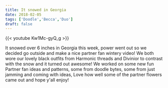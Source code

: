 ```yaml
---
title: It snowed in Georgia
date: 2018-02-05
tags: ['Doodle','Becca','Duo']
draft: false
---
```

{{< youtube Kw1Mc-gyQ_g >}}

<p>It snowed over 6 inches in Georgia this week, power went out so we decided go outside and make a nice partner fan wintery video!  We both wore our lovely black outfits from Harmonic threads and Divinior to contrast with the snow and it turned out awesome! We worked on some new fun Partner fan ideas and patterns, some from doodle bytes, some from just jamming and coming with ideas, Love how well some of the partner flowers came out and hope y'all enjoy!</p>
